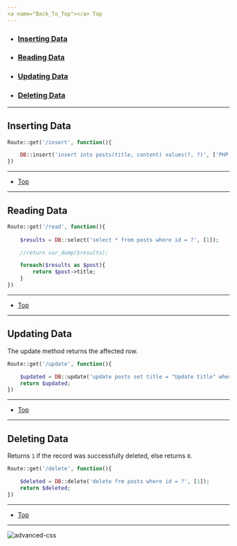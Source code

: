 ```yaml
---
<a name="Back_To_Top"></a> Top
---
```


- ### [Inserting Data](#Inserting_Data)
- ### [Reading Data](#Reading_Data)
- ### [Updating Data](#Updating_Data)
- ### [Deleting Data](#Deleting_Data)

---

## <a name="Inserting_Data"></a>Inserting Data

```php
Route::get('/insert', function(){

    DB::insert('insert into posts(title, content) values(?, ?)', ['PHP with Laravel', 'Laravel is awesome']);
})
```

---

- [Top](#Back_To_Top)

---


## <a name="Reading_Data"></a>Reading Data


```php
Route::get('/read', function(){
    
    $results = DB::select('select * from posts where id = ?', [1]);

    //return var_dump($results);

    foreach($results as $post){
        return $post->title;
    }
})
```

---

- [Top](#Back_To_Top)

---


## <a name="Updating_Data"></a>Updating Data

The update method returns the affected row. 

```php
Route::get('/update', function(){

    $updated = DB::update('update posts set title = "Update title" where id = ?', [1]);
    return $updated;
})
```

---

- [Top](#Back_To_Top)

---


## <a name="Deleting_Data"></a>Deleting Data

Returns `1` if the record was successfully deleted, else returns `0`.

```php
Route::get('/delete', function(){

    $deleted = DB::delete('delete frm posts where id = ?', [1]);
    return $deleted;
})
```

---

- [Top](#Back_To_Top)

---


![advanced-css](./images/#.png)